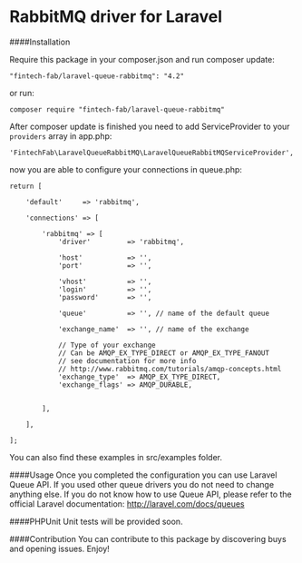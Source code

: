 RabbitMQ driver for Laravel
======================

####Installation

Require this package in your composer.json and run composer update:

	"fintech-fab/laravel-queue-rabbitmq": "4.2"
    
or run:

	composer require "fintech-fab/laravel-queue-rabbitmq"

After composer update is finished you need to add ServiceProvider to your `providers` array in app.php:
				
   
	'FintechFab\LaravelQueueRabbitMQ\LaravelQueueRabbitMQServiceProvider',


now you are able to configure your connections in queue.php:

	return [
	
		'default'     => 'rabbitmq',
	
		'connections' => [
	
			'rabbitmq' => [
				'driver'         => 'rabbitmq',
	
				'host'           => '',
				'port'           => '',
	
				'vhost'          => '',
				'login'          => '',
				'password'       => '',
	
				'queue'          => '', // name of the default queue
	
				'exchange_name'  => '', // name of the exchange
	
				// Type of your exchange
				// Can be AMQP_EX_TYPE_DIRECT or AMQP_EX_TYPE_FANOUT
				// see documentation for more info
				// http://www.rabbitmq.com/tutorials/amqp-concepts.html
				'exchange_type'  => AMQP_EX_TYPE_DIRECT,
				'exchange_flags' => AMQP_DURABLE,
	
	
			],
	
		],
	
	];

You can also find these examples in src/examples folder. 

####Usage
Once you completed the configuration you can use Laravel Queue API. If you used other queue drivers you do not need to change anything else. If you do not know how to use Queue API, please refer to the official Laravel documentation: http://laravel.com/docs/queues

####PHPUnit
Unit tests will be provided soon.

####Contribution
You can contribute to this package by discovering buys and opening issues. Enjoy!
